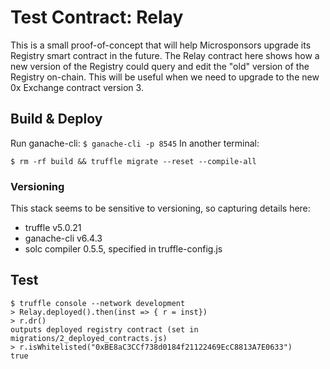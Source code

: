 # Test Contract: Relay

This is a small proof-of-concept that will help Microsponsors upgrade its Registry smart contract in the future. The Relay contract here shows how a new version of the Registry could query and edit the "old" version of the Registry on-chain. This will be useful when we need to upgrade to the new  0x Exchange contract version 3.


## Build & Deploy
Run ganache-cli: `$ ganache-cli -p 8545`
In another terminal:
```
$ rm -rf build && truffle migrate --reset --compile-all
```

### Versioning
This stack seems to be sensitive to versioning, so capturing details here:

* truffle v5.0.21
* ganache-cli v6.4.3
* solc compiler 0.5.5, specified in truffle-config.js


## Test
```
$ truffle console --network development
> Relay.deployed().then(inst => { r = inst})
> r.dr()
outputs deployed registry contract (set in migrations/2_deployed_contracts.js)
> r.isWhitelisted("0xBE8aC3CCf738d0184f21122469EcC8813A7E0633")
true
```
